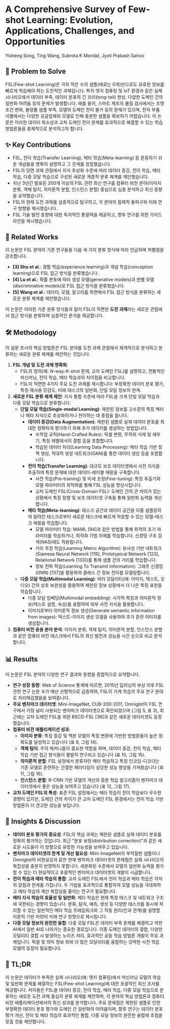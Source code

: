 # A Comprehensive Survey of Few-shot Learning: Evolution, Applications, Challenges, and Opportunities

Yisheng Song, Ting Wang, Subrota K Mondal, Jyoti Prakash Sahoo

## 🧩 Problem to Solve

FSL(Few-shot Learning)은 극히 적은 수의 샘플(때로는 0개)만으로도 유효한 정보를 빠르게 학습해야 하는 도전적인 과제입니다. 특히 엣지 컴퓨팅 및 IoT 환경과 같은 실제 시나리오에서 데이터 부족, 데이터 분포의 긴 꼬리(long-tail) 현상, 다양한 도메인 간의 일반화 어려움 등의 문제가 발생합니다. 예를 들어, 스마트 제조의 품질 검사에서는 조명 조건 변화, 불량품 샘플 부족, 모델의 도메인 전이 불가 등의 문제가 있으며, 전자 부품 식별에서는 다양한 공급업체와 모델로 인해 충분한 샘플을 확보하기 어렵습니다. 이 논문은 이러한 데이터 희소성과 교차 도메인 전이 문제를 효과적으로 해결할 수 있는 학습 방법론들을 총체적으로 분석하고자 합니다.

## ✨ Key Contributions

- FSL, 전이 학습(Transfer Learning), 메타 학습(Meta-learning) 등 혼동하기 쉬운 개념들을 명확히 설명하고 그 관계를 정립했습니다.
- FSL의 당면 과제 관점에서 지식 추상화 수준에 따라 데이터 증강, 전이 학습, 메타 학습, 다중 모달 학습으로 구성된 새로운 계층적 분류 체계를 제안했습니다.
- 지난 3년간 발표된 200개 이상의 FSL 관련 최신 연구를 컴퓨터 비전 분야(이미지 분류, 객체 탐지, 의미론적 분할, 인스턴스 분할) 중심으로 심층 분석하고 최신 동향을 요약했습니다.
- FSL의 현재 도전 과제를 심층적으로 탐구하고, 각 분야의 잠재적 돌파구와 미래 연구 방향을 제시했습니다.
- FSL 기술 발전 동향에 대한 독자적인 통찰력을 제공하고, 향후 연구를 위한 가이드라인을 제시했습니다.

## 📎 Related Works

이 논문은 FSL 분야의 기존 연구들을 다음 세 가지 분류 방식에 따라 언급하며 차별점을 강조합니다.

- **[3] Shu et al.**: 경험 학습(experience learning)과 개념 학습(conception learning)으로 FSL 접근 방식을 분류했습니다.
- **[4] Lu et al.**: 확률 분포에 따라 생성 모델(generative models)과 판별 모델(discriminative models)로 FSL 접근 방식을 분류했습니다.
- **[5] Wang et al.**: 데이터, 모델, 알고리즘 측면에서 FSL 접근 방식을 분류하는 새로운 분류 체계를 제안했습니다.

이 논문은 이러한 기존 분류 방식들과 달리 FSL이 직면한 **도전 과제**라는 새로운 관점에서 접근 방식을 분류하며 심층적인 분석을 제공합니다.

## 🛠️ Methodology

이 설문 조사의 핵심 방법론은 FSL 분야를 도전 과제 관점에서 체계적으로 분석하고 분류하는 새로운 분류 체계를 제안하는 것입니다.

1. **FSL 개념 및 도전 과제 명확화**:
   - FSL의 정의(예: $N$-way-$K$-shot 문제, 교차 도메인 FSL)를 설명하고, 전통적인 머신러닝, 전이 학습, 메타 학습과의 차이점을 비교합니다.
   - FSL이 직면한 4가지 주요 도전 과제를 제시합니다: 부정확한 데이터 분포 평가, 특징 재사용 민감도, 미래 태스크의 일반화, 단일 모달 정보의 한계.
2. **새로운 FSL 분류 체계 제안**: 지식 통합 수준에 따라 FSL을 크게 단일 모달 학습과 다중 모달 학습으로 분류합니다.
   - **단일 모달 학습(Single-modal Learning)**: 제한된 정보를 고수준의 특징 벡터나 메타 지식으로 추상화하거나 전이하는 데 중점을 둡니다.
     - **데이터 증강(Data Augmentation)**: 제한된 샘플로 실제 데이터 분포를 최대한 정확하게 평가하기 위해 추가 데이터를 생성하는 방법입니다.
       - 수작업 규칙(Hand-Crafted Rules): 픽셀 변환, 무작위 삭제 및 채우기, 특징 레벨에서의 결합 등을 포함합니다.
       - 학습된 데이터 처리(Learning Data Processing): 메타 학습 기반 정책 생성, 적대적 생성 네트워크(GAN)를 통한 데이터 생성 등을 포함합니다.
     - **전이 학습(Transfer Learning)**: 대규모 보조 데이터셋에서 사전 지식을 추출하여 특정 문제에 대한 데이터-레이블 매핑을 구축합니다.
       - 사전 학습(Pre-training) 및 미세 조정(Fine-tuning): 특징 추출기와 모델 파라미터의 최적화를 통해 FSL 성능을 향상시킵니다.
       - 교차 도메인 FSL(Cross-Domain FSL): 도메인 간의 큰 차이가 있는 상황에서 특징 정렬 및 보조 데이터셋 구축을 통해 일반화 능력을 개선합니다.
     - **메타 학습(Meta-learning)**: 태스크 공간과 데이터 공간을 이중 샘플링하여 알려진 태스크로부터 새로운 태스크에 빠르게 적응할 수 있는 모델-태스크 매핑을 학습합니다.
       - 모델 파라미터 학습: MAML [94]과 같은 방법을 통해 최적의 초기 파라미터를 학습하거나, 최적화 기법 자체를 학습합니다. 신경망 구조 검색(NAS)에도 적용됩니다.
       - 거리 측정 학습(Learning Metric Algorithm): 유사성 기반 네트워크(Siamese Neural Network [119], Prototypical Network [123], Relational Network [133])를 통해 샘플 간의 거리를 학습합니다.
       - 정보 전파 학습(Learning To Transmit Information): 그래프 신경망(GNN) [137]을 활용하여 클래스 간 정보 전이를 모델링합니다.
   - **다중 모달 학습(Multimodal Learning)**: 여러 모달리티(예: 이미지, 텍스트, 오디오) 간의 상호 보완성을 활용하여 제한된 정보 상황에서 더 나은 특징 표현을 학습합니다.
     - 다중 모달 임베딩(Multimodal embedding): 시각적 특징과 의미론적 정보(텍스트 설명, 속성)를 융합하여 외부 사전 지식을 활용합니다.
     - 이미지로부터 의미론적 정보 생성(Generate semantic information from images): 텍스트-이미지 생성 모델을 사용하여 추가 훈련 이미지를 생성합니다.
3. **컴퓨터 비전 응용 분야 분석**: 이미지 분류, 객체 탐지, 의미론적 분할, 인스턴스 분할과 같은 컴퓨터 비전 태스크에서 FSL의 최신 발전과 성능을 시간 순으로 비교 분석합니다.

## 📊 Results

이 논문은 FSL 분야의 다양한 연구 결과와 동향을 종합적으로 요약합니다.

- **연구 성장 동향**: Web of Science 통계에 따르면, 2015년 딥러닝의 부상 이후 FSL 관련 연구 논문 수가 매년 선형적으로 급증하여, FSL이 기계 학습의 주요 연구 분야로 자리매김했음을 보여줍니다.
- **주요 벤치마크 데이터셋**: Mini-ImageNet, CUB-200-2011, Omniglot이 FSL 연구에서 가장 널리 사용되는 벤치마크 데이터셋으로 확인되었으며 (그림 5, 표 3), 최근에는 교차 도메인 FSL을 위한 BSCD-FSL [36]과 같은 새로운 데이터셋도 등장했습니다.
- **컴퓨터 비전 애플리케이션 성과**:
  - **이미지 분류**: 특징 증강 및 백본 모델의 특징 변환에 기반한 방법론들이 높은 정확도를 달성하고 있습니다 (표 9, 그림 14).
  - **객체 탐지**: 주의 메커니즘이 중요한 역할을 하며, 데이터 증강, 전이 학습, 메타 학습 기반 접근 방식들이 활발히 연구되고 있습니다 (표 10, 그림 15).
  - **의미론적 분할**: FSL 설정에서 분류자만 메타 학습하고 특징 인코딩-디코더는 기존 모델로 훈련하는 간결한 패러다임이 상당한 성능 향상을 가져왔습니다 (표 11, 그림 16).
  - **인스턴스 분할**: R-CNN 기반 모델의 개선과 증분 학습 알고리즘이 벤치마크 데이터셋에서 좋은 성능을 보여주고 있습니다 (표 12, 그림 17).
- **교차 도메인 FSL의 특성**: 표준 FSL 설정에서는 메타 학습이 전이 학습보다 우수한 경향이 있지만, 도메인 간의 차이가 큰 교차 도메인 FSL 환경에서는 전이 학습 기반 방법론이 더 견고한 성능을 보입니다.

## 🧠 Insights & Discussion

- **데이터 분포 평가의 중요성**: FSL의 핵심 과제는 제한된 샘플로 실제 데이터 분포를 정확히 평가하는 것입니다. 최근 "분포 보정(distribution correction)"과 같은 새로운 시도들이 이 방향으로 유망한 가능성을 보여주고 있습니다.
- **벤치마크 데이터셋의 한계 및 개선 필요성**: Mini-ImageNet의 부적절한 샘플이나 Omniglot의 비현실성과 같은 현재 벤치마크 데이터셋의 문제점은 실제 시나리오의 복잡성을 충분히 반영하지 못합니다. 세분화된 수준에서 모델의 일반화 능력을 평가할 수 있는 더 현실적이고 포괄적인 벤치마크 데이터셋의 개발이 시급합니다.
- **전이 학습과 메타 학습의 통합**: 교차 도메인 FSL에서 전이 학습과 메타 학습은 각자의 강점과 한계를 가집니다. 두 기법을 효과적으로 통합하여 모델 성능을 극대화하고 메타 학습의 계산 복잡성을 줄이는 연구가 필요합니다.
- **메타 지식 학습의 효율성 및 일반화**: 메타 학습은 현재 특정 태스크 및 네트워크 구조에 국한되는 경향이 있습니다. 분류, 탐지, 예측, 생성 등 다양한 태스크를 동시에 처리할 수 있는 일반적인 메타 학습 프레임워크와 그 작동 원리(인과 관계)를 설명할 이론적 기반 마련이 미래 연구 방향으로 제시됩니다.
- **다중 모달 정보의 완전한 융합**: 다중 모달 FSL은 데이터 부족 문제를 해결하고 약한 AI에서 일반 AI로 나아가는 중요한 경로입니다. 이종 도메인 데이터의 결합, 다양한 모달리티 결합 시 발생하는 노이즈 처리, 효과적인 공동 학습 방법론 개발이 주요 과제입니다. 픽셀 및 의미 정보 외에 더 많은 모달리티를 융합하는 강력한 사전 학습 모델의 등장이 필요합니다.

## 📌 TL;DR

이 논문은 데이터가 부족한 실제 시나리오(예: 엣지 컴퓨팅)에서 머신러닝 모델의 학습 및 일반화 문제를 해결하는 FSL(Few-shot Learning)에 대한 포괄적인 최신 조사를 제공합니다. 저자들은 FSL을 데이터 증강, 전이 학습, 메타 학습, 다중 모달 학습으로 분류하는 새로운 도전 과제 중심의 분류 체계를 제안하며, 각 분야의 핵심 방법론과 컴퓨터 비전 애플리케이션에서의 최신 성과를 분석합니다. 주요 문제점은 제한된 샘플로 인한 부정확한 데이터 분포 평가와 도메인 간 일반화의 어려움이며, 향후 연구는 데이터 분포 평가 개선, 전이 및 메타 학습의 효과적인 통합, 다중 모달 정보의 완전한 융합에 초점을 맞출 것을 제안합니다.
